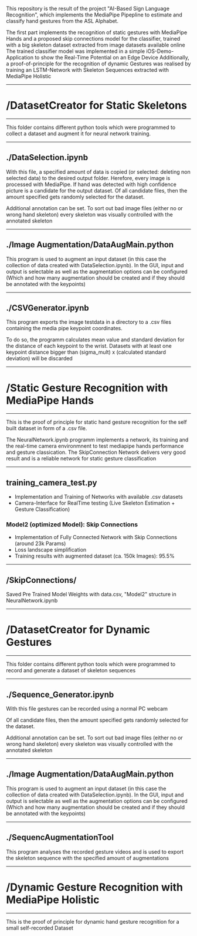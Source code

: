 <p>This repository is the result of the project "AI-Based Sign Language Recognition", which
implements the MediaPipe Pipepline to estimate and classify hand gestures from the ASL Alphabet. 

The first part implements the recognition of static gestures with MediaPipe Hands and a proposed skip connections model for the classifier, trained with a big skeleton dataset extracted from image datasets available online
The trained classifier model was implemented in a simple iOS-Demo-Application to show the Real-Time Potential on an Edge Device
Additionally, a proof-of-principle for the recognition of dynamic Gestures was realised by training an LSTM-Network with Skeleton Sequences extracted with MediaPipe Holistic


------------------------------------------------------------------------------------------------------------

# /DatasetCreator for Static Skeletons

------------------------------------------------------------------------------------------------------------

This folder contains different python tools which were programmed to collect a dataset and augment it for
neural network training.

------------------------------------------------------------------------------------------------------------

## ./DataSelection.ipynb

<p> With this file, a specified amount of data is copied (or selected: deleting non selected data) to the desired output folder. Herefore,
every image is processed with MediaPipe. If hand was detected with high confidence picture is a candidate for the output dataset. 
Of all candidate files, then the amount specified gets randomly selected for the dataset. </p>
<p> Additional annotation can be set. To sort out bad image files (either no or wrong hand skeleton) every skeleton was visually controlled with the annotated skeleton </p>

------------------------------------------------------------------------------------------------------------

## ./Image Augmentation/DataAugMain.python

<p> This program is used to augment an input dataset (in this case the collection of data created with DataSelection.ipynb). 
In the GUI, input and output is selectable as well as the augmentation options can be configured 
(Which and how many augmentation should be created and if they should be annotated with the keypoints)</p>

------------------------------------------------------------------------------------------------------------

## ./CSVGenerator.ipynb

<p> This program exports the image testdata in a directory to a .csv files containing the media pipe keypoint coordinates.</p>
<p> To do so, the programm calculates mean value and standard deviation for the distance of each keypoint to the wrist. 
Datasets with at least one keypoint distance bigger than (sigma_mult) x (calculated standard deviation) will be discarded</p>

------------------------------------------------------------------------------------------------------------

# /Static Gesture Recognition with MediaPipe Hands

------------------------------------------------------------------------------------------------------------

This is the proof of principle for static hand gesture recognition for the self built dataset 
in form of a .csv file.

<p>
The NeuralNetwork.ipynb programm implements a network, its training and the real-time camera environmnent to
test mediapipe hands performance and gesture classication.
The SkipConnection Network delivers very good result and is a reliable network for static gesture classification
</p>

------------------------------------------------------------------------------------------------------------

## training_camera_test.py

- Implementation and Training of Networks with available .csv datasets 
- Camera-Interface for RealTime testing (Live Skeleton Estimation + Gesture Classification)


### Model2 (optimized Model): Skip Connections
- Implementation of Fully Connected Network with Skip Connections (around 23k Params)
- Loss landscape simplification
- Training results with augmented dataset (ca. 150k Images): 95.5%


------------------------------------------------------------------------------------------------------------

## /SkipConnections/

Saved Pre Trained Model Weights with data.csv, "Model2" structure in NeuralNetwork.ipynb

------------------------------------------------------------------------------------------------------------

# /DatasetCreator for Dynamic Gestures

------------------------------------------------------------------------------------------------------------

This folder contains different python tools which were programmed to record and generate a dataset of skeleton sequences

------------------------------------------------------------------------------------------------------------

## ./Sequence_Generator.ipynb

<p> With this file gestures can be recorded using a normal PC webcam <p>
Of all candidate files, then the amount specified gets randomly selected for the dataset. </p>
<p> Additional annotation can be set. To sort out bad image files (either no or wrong hand skeleton) every skeleton was visually controlled with the annotated skeleton </p>

------------------------------------------------------------------------------------------------------------

## ./Image Augmentation/DataAugMain.python

<p> This program is used to augment an input dataset (in this case the collection of data created with DataSelection.ipynb). 
In the GUI, input and output is selectable as well as the augmentation options can be configured 
(Which and how many augmentation should be created and if they should be annotated with the keypoints)</p>

------------------------------------------------------------------------------------------------------------

## ./SequencAugmentationTool

<p> This program analyses the recorded gesture videos and is used to export the skeleton sequence with the specified amount of augmentations </p>

------------------------------------------------------------------------------------------------------------

# /Dynamic Gesture Recognition with MediaPipe Holistic

------------------------------------------------------------------------------------------------------------

This is the proof of principle for dynamic hand gesture recognition for a small self-recorded Dataset